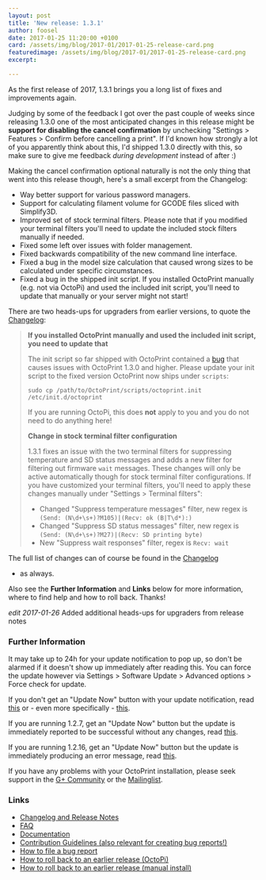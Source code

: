 ```yaml
---
layout: post
title: 'New release: 1.3.1'
author: foosel
date: 2017-01-25 11:20:00 +0100
card: /assets/img/blog/2017-01/2017-01-25-release-card.png
featuredimage: /assets/img/blog/2017-01/2017-01-25-release-card.png
excerpt:

---
```


As the first release of 2017, 1.3.1 brings you a long list of fixes and improvements
again.

<!-- more -->

Judging by some of the feedback I got over the past couple of weeks since
releasing 1.3.0 one of the most anticipated changes in this release might
be <strong>support for disabling the cancel confirmation</strong> by
unchecking "Settings > Features > Confirm before cancelling a print". If I'd known how
strongly a lot of you apparently think about this, I'd shipped 1.3.0 directly with
this, so make sure to give me feedback *during development* instead of after :)

Making the cancel confirmation optional naturally is not the only thing
that went into this release though, here's a small excerpt from the Changelog:

  * Way better support for various password managers.
  * Support for calculating filament volume for GCODE files sliced
    with Simplify3D.
  * Improved set of stock terminal filters. Please note that if you
    modified your terminal filters you'll need to update the included
    stock filters manually if needed.
  * Fixed some left over issues with folder management.
  * Fixed backwards compatibility of the new command line interface.
  * Fixed a bug in the model size calculation that caused wrong sizes
    to be calculated under specific circumstances.
  * Fixed a bug in the shipped init script. If you installed OctoPrint
    manually (e.g. not via OctoPi) and used the included init script, you'll
    need to update that manually or your server might not start!

There are two heads-ups for upgraders from earlier versions, to quote
the [Changelog](https://github.com/foosel/OctoPrint/releases/tag/1.3.1):

> **If you installed OctoPrint manually and used the included init script, you need to update that**
>
> The init script so far shipped with OctoPrint contained a [bug](https://github.com/foosel/OctoPrint/issues/1657) that causes issues with OctoPrint 1.3.0 and higher. Please update your init script to the fixed version OctoPrint now ships under `scripts`:
>
> ```
> sudo cp /path/to/OctoPrint/scripts/octoprint.init /etc/init.d/octoprint
> ```
>
> If you are running OctoPi, this does **not** apply to you and you do not need to do anything here!
>
> **Change in stock terminal filter configuration**
>
> 1.3.1 fixes an issue with the two terminal filters for suppressing temperature and SD status messages and adds a new filter for filtering out firmware `wait` messages. These changes will only be active automatically though for stock terminal filter configurations. If you have customized your terminal filters, you'll need to apply these changes manually under "Settings > Terminal filters":
>
> - Changed "Suppress temperature messages" filter, new regex is `(Send: (N\d+\s+)?M105)|(Recv: ok (B|T\d*):)`
> - Changed "Suppress SD status messages" filter, new regex is `(Send: (N\d+\s+)?M27)|(Recv: SD printing byte)`
> - New "Suppress wait responses" filter, regex is `Recv: wait`

The full list of changes can of course be found in the
[Changelog](https://github.com/foosel/OctoPrint/releases/tag/1.3.1)
 - as always.

Also see the **Further Information** and **Links** below for more information,
where to find help and how to roll back. Thanks!

*edit 2017-01-26* Added additional heads-ups for upgraders from release notes

### Further Information

It may take up to 24h for your update notification to pop up, so don't 
be alarmed if it doesn't show up immediately after reading this. You
can force the update however via Settings > Software Update > 
Advanced options > Force check for update.

If you don't get an "Update Now" button with your update notification, 
read [this](https://github.com/foosel/OctoPrint/wiki/Plugin:-Software-Update#making-octoprint-updateable-on-existing-installations)
or - even more specifically - [this](https://github.com/foosel/OctoPrint/wiki/Plugin:-Software-Update#octoprint--125).

If you are running 1.2.7, get an "Update Now" button but the update is immediately 
reported to be successful without any changes, read 
[this](https://github.com/foosel/OctoPrint/wiki/FAQ#im-running-127-i-tried-to-update-to-a-newer-version-via-the-software-update-plugin-but-im-still-on-127-after-restart).

If you are running 1.2.16, get an "Update Now" button but the update is immediately
producing an error message, read [this](https://github.com/foosel/OctoPrint/wiki/FAQ#im-running-1216-i-tried-to-update-to-a-newer-version-via-the-software-update-plugin-but-i-get-an-error).

If you have any problems with your OctoPrint installation, please seek 
support in the [G+ Community](https://plus.google.com/communities/102771308349328485741)
or the [Mailinglist](https://groups.google.com/group/octoprint). 

### Links

  * [Changelog and Release Notes](https://github.com/foosel/OctoPrint/releases/tag/1.3.1)
  * [FAQ](https://github.com/foosel/OctoPrint/wiki/FAQ)
  * [Documentation](http://docs.octoprint.org/)
  * [Contribution Guidelines (also relevant for creating bug reports!)](https://github.com/foosel/OctoPrint/blob/master/CONTRIBUTING.md)
  * [How to file a bug report](https://github.com/foosel/OctoPrint/blob/master/CONTRIBUTING.md#how-to-file-a-bug-report)
  * [How to roll back to an earlier release (OctoPi)](https://github.com/foosel/OctoPrint/wiki/FAQ#how-can-i-revert-to-an-older-version-of-the-octoprint-installation-on-my-octopi-image)
  * [How to roll back to an earlier release (manual install)](https://github.com/foosel/OctoPrint/wiki/FAQ#how-can-i-roll-back-to-an-earlier-version-after-an-update)

